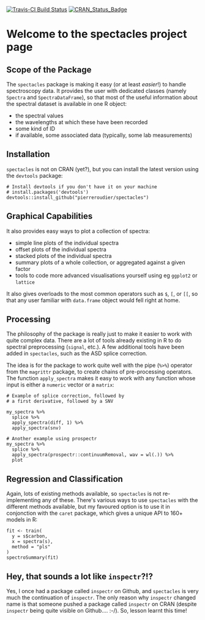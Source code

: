 [![Travis-CI Build Status](https://travis-ci.org/spectacles/spectacles.svg?branch=master)](https://travis-ci.org/pierreroudier/spectacles)
[![CRAN_Status_Badge](http://www.r-pkg.org/badges/version/spectacles)](http://cran.r-project.org/web/packages/spectacles)

# Welcome to the spectacles project page

## Scope of the Package

The `spectacles` package is making it easy (or at least *easier*!) to handle spectroscopy data. It provides the user with dedicated classes (namely `Spectra` and `SpectraDataFrame`), so that most of the useful information about the spectral dataset is available in one R object:

* the spectral values 
* the wavelengths at which these have been recorded
* some kind of ID
* if available, some associated data (typically, some lab measurements)

## Installation

`spectacles` is not on CRAN (yet?), but you can install the latest version using the `devtools` package:

```
# Install devtools if you don't have it on your machine
# install.packages('devtools')
devtools::install_github("pierreroudier/spectacles")
```

## Graphical Capabilities

It also provides easy ways to plot a collection of spectra:

* simple line plots of the individual spectra
* offset plots of the individual spectra
* stacked plots of the individual spectra
* summary plots of a whole collection, or aggregated against a given factor
* tools to code more advanced visualisations yourself using eg `ggplot2` or `lattice`

It also gives overloads to the most common operators such as `$`, `[`, or `[[`, so that any user familiar with `data.frame` object would fell right at home.

## Processing

The philosophy of the package is really just to make it easier to work with quite complex data. There are a lot of tools already existing in R to do spectral preprocessing (`signal`, etc.). A few additional tools have been added in `spectacles`, such as the ASD splice correction. 

The idea is for the package to work quite well with the pipe (`%>%`) operator from the `magrittr` package, to create chains of pre-processing operators. The function `apply_spectra` makes it easy to work with any function whose input is either a `numeric` vector or a `matrix`:

```
# Example of splice correction, followed by
# a first derivative, followed by a SNV

my_spectra %>% 
  splice %>% 
  apply_spectra(diff, 1) %>%
  apply_spectra(snv)
  
# Another example using prospectr
my_spectra %>% 
  splice %>% 
  apply_spectra(prospectr::continuumRemoval, wav = wl(.)) %>% 
  plot
```

## Regression and Classification

Again, lots of existing methods available, so `spectacles` is not re-implementing any of these. There's various ways to use `spectacles` with the different methods available, but my favoured option is to use it in conjonction with the `caret` package, which gives a unique API to 160+ models in R:

```
fit <- train(
  y = s$carbon,
  x = spectra(s),
  method = "pls"
)
spectroSummary(fit)
```

## Hey, that sounds a lot like `inspectr`?!?

Yes, I once had a package called `inspectr` on Github, and `spectacles` is very much the continuation of `inspectr`. The only reason why `inspectr` changed name is that someone pushed a package called `inspectr` on CRAN (despite `inspectr` being quite visible on Github.... :-/). So, lesson learnt this time!
